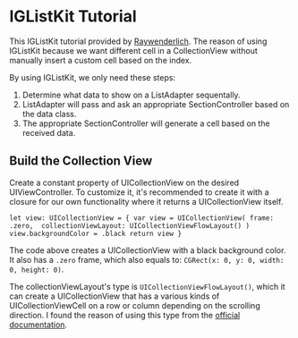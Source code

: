 # IGListKit Tutorial

This IGListKit tutorial provided by [Raywenderlich](https://www.raywenderlich.com/9106-iglistkit-tutorial-better-uicollectionviews). The reason of using IGListKit because we want different cell in a CollectionView without manually insert a custom cell based on the index.

By using IGListKit, we only need these steps: 
1. Determine what data to show on a ListAdapter sequentally.
2. ListAdapter will pass and ask an appropriate SectionController based on the data class.
3. The appropriate SectionController will generate a cell based on the received data.

## Build the Collection View

Create a constant property of UICollectionView on the desired UIViewController. To customize it, it's recommended to create it with a closure for our own functionality where it returns a UICollectionView itself.

`
let view: UICollectionView = {
    var view = UICollectionView(
    frame: .zero, 
    collectionViewLayout: UICollectionViewFlowLayout()
    )
    view.backgroundColor = .black
    return view
}
`

The code above creates a UICollectionView with a black background color. It also has a `.zero` frame, which also equals to:
`CGRect(x: 0, y: 0, width: 0, height: 0)`.

The collectionViewLayout's type is `UICollectionViewFlowLayout()`, which it can create a UICollectionView that has a various kinds of UICollectionViewCell on a row or column depending on the scrolling direction. I found the reason of using this type from the [official documentation](https://developer.apple.com/documentation/uikit/uicollectionviewflowlayout).

